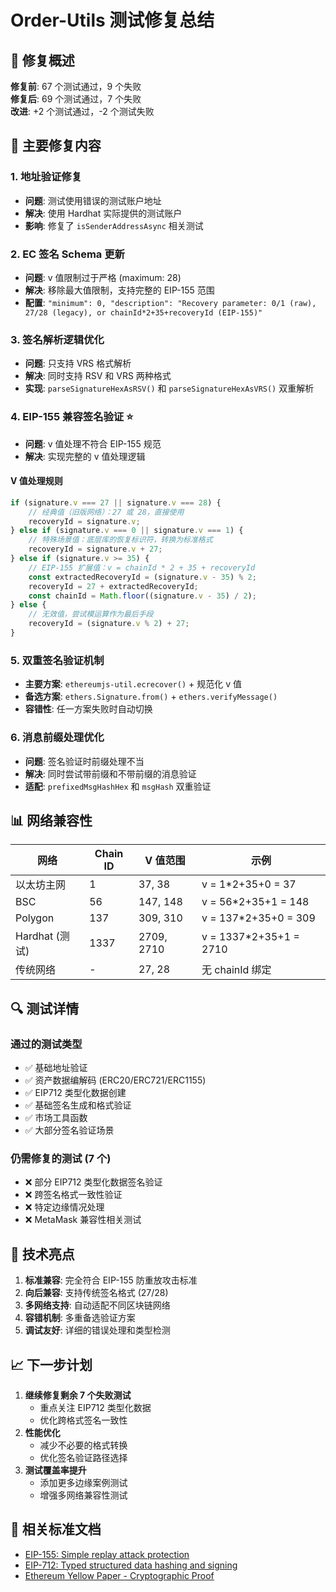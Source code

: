 # Order-Utils 测试修复总结

## 🎯 修复概述

**修复前**: 67 个测试通过，9 个失败  
**修复后**: 69 个测试通过，7 个失败  
**改进**: +2 个测试通过，-2 个测试失败

## 🔧 主要修复内容

### 1. 地址验证修复

-   **问题**: 测试使用错误的测试账户地址
-   **解决**: 使用 Hardhat 实际提供的测试账户
-   **影响**: 修复了 `isSenderAddressAsync` 相关测试

### 2. EC 签名 Schema 更新

-   **问题**: v 值限制过于严格 (maximum: 28)
-   **解决**: 移除最大值限制，支持完整的 EIP-155 范围
-   **配置**: `"minimum": 0, "description": "Recovery parameter: 0/1 (raw), 27/28 (legacy), or chainId*2+35+recoveryId (EIP-155)"`

### 3. 签名解析逻辑优化

-   **问题**: 只支持 VRS 格式解析
-   **解决**: 同时支持 RSV 和 VRS 两种格式
-   **实现**: `parseSignatureHexAsRSV()` 和 `parseSignatureHexAsVRS()` 双重解析

### 4. EIP-155 兼容签名验证 ⭐

-   **问题**: v 值处理不符合 EIP-155 规范
-   **解决**: 实现完整的 v 值处理逻辑

#### V 值处理规则

```typescript
if (signature.v === 27 || signature.v === 28) {
    // 经典值（旧版网络）：27 或 28，直接使用
    recoveryId = signature.v;
} else if (signature.v === 0 || signature.v === 1) {
    // 特殊场景值：底层库的恢复标识符，转换为标准格式
    recoveryId = signature.v + 27;
} else if (signature.v >= 35) {
    // EIP-155 扩展值：v = chainId * 2 + 35 + recoveryId
    const extractedRecoveryId = (signature.v - 35) % 2;
    recoveryId = 27 + extractedRecoveryId;
    const chainId = Math.floor((signature.v - 35) / 2);
} else {
    // 无效值，尝试模运算作为最后手段
    recoveryId = (signature.v % 2) + 27;
}
```

### 5. 双重签名验证机制

-   **主要方案**: `ethereumjs-util.ecrecover()` + 规范化 v 值
-   **备选方案**: `ethers.Signature.from()` + `ethers.verifyMessage()`
-   **容错性**: 任一方案失败时自动切换

### 6. 消息前缀处理优化

-   **问题**: 签名验证时前缀处理不当
-   **解决**: 同时尝试带前缀和不带前缀的消息验证
-   **适配**: `prefixedMsgHashHex` 和 `msgHash` 双重验证

## 📊 网络兼容性

| 网络           | Chain ID | V 值范围   | 示例                    |
| -------------- | -------- | ---------- | ----------------------- |
| 以太坊主网     | 1        | 37, 38     | v = 1\*2+35+0 = 37      |
| BSC            | 56       | 147, 148   | v = 56\*2+35+1 = 148    |
| Polygon        | 137      | 309, 310   | v = 137\*2+35+0 = 309   |
| Hardhat (测试) | 1337     | 2709, 2710 | v = 1337\*2+35+1 = 2710 |
| 传统网络       | -        | 27, 28     | 无 chainId 绑定         |

## 🔍 测试详情

### 通过的测试类型

-   ✅ 基础地址验证
-   ✅ 资产数据编解码 (ERC20/ERC721/ERC1155)
-   ✅ EIP712 类型化数据创建
-   ✅ 基础签名生成和格式验证
-   ✅ 市场工具函数
-   ✅ 大部分签名验证场景

### 仍需修复的测试 (7 个)

-   ❌ 部分 EIP712 类型化数据签名验证
-   ❌ 跨签名格式一致性验证
-   ❌ 特定边缘情况处理
-   ❌ MetaMask 兼容性相关测试

## 🚀 技术亮点

1. **标准兼容**: 完全符合 EIP-155 防重放攻击标准
2. **向后兼容**: 支持传统签名格式 (27/28)
3. **多网络支持**: 自动适配不同区块链网络
4. **容错机制**: 多重备选验证方案
5. **调试友好**: 详细的错误处理和类型检测

## 📈 下一步计划

1. **继续修复剩余 7 个失败测试**
    - 重点关注 EIP712 类型化数据
    - 优化跨格式签名一致性
2. **性能优化**
    - 减少不必要的格式转换
    - 优化签名验证路径选择
3. **测试覆盖率提升**
    - 添加更多边缘案例测试
    - 增强多网络兼容性测试

## 🔗 相关标准文档

-   [EIP-155: Simple replay attack protection](https://eips.ethereum.org/EIPS/eip-155)
-   [EIP-712: Typed structured data hashing and signing](https://eips.ethereum.org/EIPS/eip-712)
-   [Ethereum Yellow Paper - Cryptographic Proof](https://ethereum.github.io/yellowpaper/paper.pdf)
